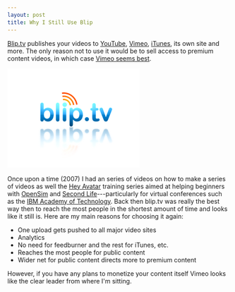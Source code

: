 ```yaml
---
layout: post
title: Why I Still Use Blip
---
```


[Blip.tv][] publishes your videos to [YouTube][], [Vimeo][], [iTunes][],
its own site and more. The only reason not to use it would be to sell
access to premium content videos, in which case [Vimeo seems best][].

![blip dot tv logo][]

Once upon a time (2007) I had an series of videos on how to make a series
of videos as well the [Hey Avatar][] training series aimed at helping
beginners with [OpenSim][] and [Second Life][]---particularly for virtual
conferences such as the [IBM Academy of Technology][]. Back then blip.tv
was really the best way then to reach the most people in the shortest
amount of time and looks like it still is. Here are my main reasons for
choosing it again:

* One upload gets pushed to all major video sites
* Analytics
* No need for feedburner and the rest for iTunes, etc.
* Reaches the most people for public content
* Wider net for public content directs more to premium content

However, if you have any plans to monetize your content itself Vimeo
looks like the clear leader from where I'm sitting.



[Blip.tv]: http://blip.tv
[Hey Avatar]: http://archive.is/1hrWE
[IBM Academy of Technology]: http://secondlifegrid.net.s3.amazonaws.com/docs/Second_Life_Case_IBM_EN.pdf
[OpenSim]: http://opensimulator.org/ 
[Second Life]: http://www.secondlife.com/
[Vimeo]: http://vimeo.com
[Vimeo seems best]: http://www.wp101.com/blog/tutorials/10-reasons-why-you-should-never-host-your-own-videos/
[YouTube]: http://youtube.com
[blip dot tv logo]: /images/bliptv.png
[iTunes]: http://www.apple.com/itunes/podcasts/creatorfaq.html
